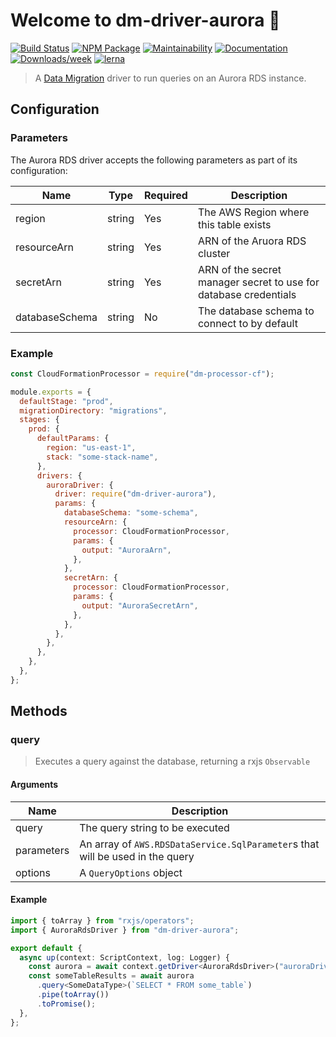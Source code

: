 # Welcome to dm-driver-aurora 👋

[![Build Status](https://github.com/theBenForce/data-migration/workflows/Release/badge.svg?branch=master)](https://github.com/theBenForce/data-migration/actions)
[![NPM Package](https://img.shields.io/npm/v/dm-driver-aurora)](https://www.npmjs.com/package/dm-driver-aurora)
[![Maintainability](https://api.codeclimate.com/v1/badges/89a0c1976c9b89979635/maintainability)](https://codeclimate.com/github/theBenForce/data-migration/maintainability)
[![Documentation](https://img.shields.io/badge/documentation-view-blue)](https://data-migration.js.org/)
[![Downloads/week](https://img.shields.io/npm/dw/dm-driver-aurora.svg)](https://npmjs.org/package/dm-driver-aurora)
[![lerna](https://img.shields.io/badge/maintained%20with-lerna-cc00ff.svg)](https://lerna.js.org/)

> A [Data Migration](https://www.npmjs.com/package/data-migration) driver to run queries on an Aurora RDS instance.

## Configuration

### Parameters

The Aurora RDS driver accepts the following parameters as part of its configuration:

| Name           | Type   | Required | Description                                                      |
| -------------- | ------ | -------- | ---------------------------------------------------------------- |
| region         | string | Yes      | The AWS Region where this table exists                           |
| resourceArn    | string | Yes      | ARN of the Aruora RDS cluster                                    |
| secretArn      | string | Yes      | ARN of the secret manager secret to use for database credentials |
| databaseSchema | string | No       | The database schema to connect to by default                     |

### Example

```javascript
const CloudFormationProcessor = require("dm-processor-cf");

module.exports = {
  defaultStage: "prod",
  migrationDirectory: "migrations",
  stages: {
    prod: {
      defaultParams: {
        region: "us-east-1",
        stack: "some-stack-name",
      },
      drivers: {
        auroraDriver: {
          driver: require("dm-driver-aurora"),
          params: {
            databaseSchema: "some-schema",
            resourceArn: {
              processor: CloudFormationProcessor,
              params: {
                output: "AuroraArn",
              },
            },
            secretArn: {
              processor: CloudFormationProcessor,
              params: {
                output: "AuroraSecretArn",
              },
            },
          },
        },
      },
    },
  },
};
```

## Methods

### query

> Executes a query against the database, returning a rxjs `Observable`

#### Arguments

| Name       | Description                                                                   |
| ---------- | ----------------------------------------------------------------------------- |
| query      | The query string to be executed                                               |
| parameters | An array of `AWS.RDSDataService.SqlParameter`s that will be used in the query |
| options    | A `QueryOptions` object                                                       |

#### Example

```typescript
import { toArray } from "rxjs/operators";
import { AuroraRdsDriver } from "dm-driver-aurora";

export default {
  async up(context: ScriptContext, log: Logger) {
    const aurora = await context.getDriver<AuroraRdsDriver>("auroraDriver");
    const someTableResults = await aurora
      .query<SomeDataType>(`SELECT * FROM some_table`)
      .pipe(toArray())
      .toPromise();
  },
};
```

